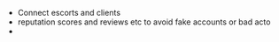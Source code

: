 - Connect escorts and clients
- reputation scores and reviews etc to avoid fake accounts or bad acto
- 